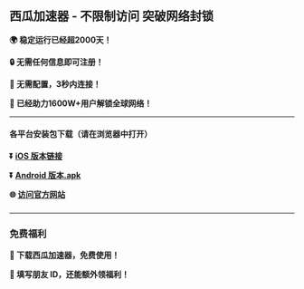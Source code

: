 ## 西瓜加速器 - 不限制访问 突破网络封锁 #
**:earth_africa: 稳定运行已经超2000天！**

**:lock: 无需任何信息即可注册！**

**:rocket: 无需配置，3秒内连接！**

**:man: 已经助力1600W+用户解锁全球网络！**

- - - -
#### 各平台安装包下载（请在浏览器中打开）

**:arrow_double_down: [iOS 版本链接](https://xgvpn.vip/starvpn.html?t=t3gu23za)**

**:arrow_double_down: [Android 版本.apk](https://xgvpn.vip/starvpn.html?t=u5q6ok55)**

**:globe_with_meridians: [访问官方网站](https://xgvpn.vip/starvpn.html?t=8u5v7led)** 

###
---
### 免费福利
**:gift: 下载西瓜加速器，免费使用！**

**:gift: 填写朋友 ID，还能额外领福利！**

